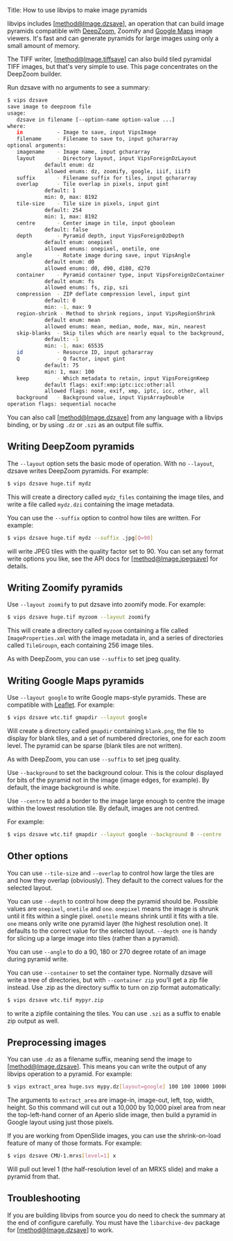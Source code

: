 Title: How to use libvips to make image pyramids

libvips includes [method@Image.dzsave], an operation that can build image
pyramids compatible with [DeepZoom](http://en.wikipedia.org/wiki/Deep_Zoom),
Zoomify and [Google Maps](https://developers.google.com/maps) image viewers.
It's fast and can generate pyramids for large images using only a small amount
of memory.

The TIFF writer, [method@Image.tiffsave] can also build tiled pyramidal TIFF
images, but that's very simple to use. This page concentrates on the DeepZoom
builder.

Run dzsave with no arguments to see a summary:

```bash
$ vips dzsave
save image to deepzoom file
usage:
   dzsave in filename [--option-name option-value ...]
where:
   in           - Image to save, input VipsImage
   filename     - Filename to save to, input gchararray
optional arguments:
   imagename    - Image name, input gchararray
   layout       - Directory layout, input VipsForeignDzLayout
			default enum: dz
			allowed enums: dz, zoomify, google, iiif, iiif3
   suffix       - Filename suffix for tiles, input gchararray
   overlap      - Tile overlap in pixels, input gint
			default: 1
			min: 0, max: 8192
   tile-size    - Tile size in pixels, input gint
			default: 254
			min: 1, max: 8192
   centre       - Center image in tile, input gboolean
			default: false
   depth        - Pyramid depth, input VipsForeignDzDepth
			default enum: onepixel
			allowed enums: onepixel, onetile, one
   angle        - Rotate image during save, input VipsAngle
			default enum: d0
			allowed enums: d0, d90, d180, d270
   container    - Pyramid container type, input VipsForeignDzContainer
			default enum: fs
			allowed enums: fs, zip, szi
   compression  - ZIP deflate compression level, input gint
			default: 0
			min: -1, max: 9
   region-shrink - Method to shrink regions, input VipsRegionShrink
			default enum: mean
			allowed enums: mean, median, mode, max, min, nearest
   skip-blanks  - Skip tiles which are nearly equal to the background, input gint
			default: -1
			min: -1, max: 65535
   id           - Resource ID, input gchararray
   Q            - Q factor, input gint
			default: 75
			min: 1, max: 100
   keep         - Which metadata to retain, input VipsForeignKeep
			default flags: exif:xmp:iptc:icc:other:all
			allowed flags: none, exif, xmp, iptc, icc, other, all
   background   - Background value, input VipsArrayDouble
operation flags: sequential nocache
```

You can also call [method@Image.dzsave] from any language with a libvips
binding, or by using `.dz` or `.szi` as an output file suffix.

## Writing DeepZoom pyramids

The `--layout` option sets the basic mode of operation. With no
`--layout`, dzsave writes DeepZoom pyramids. For example:

```bash
$ vips dzsave huge.tif mydz
```

This will create a directory called `mydz_files` containing the image
tiles, and write a file called `mydz.dzi` containing the image
metadata.

You can use the `--suffix` option to control how tiles are written. For
example:

```bash
$ vips dzsave huge.tif mydz --suffix .jpg[Q=90]
```

will write JPEG tiles with the quality factor set to 90. You can set any
format write options you like, see the API docs for [method@Image.jpegsave]
for details.

## Writing Zoomify pyramids

Use `--layout zoomify` to put dzsave into zoomify mode. For example:

```bash
$ vips dzsave huge.tif myzoom --layout zoomify
```

This will create a directory called `myzoom` containing a file called
`ImageProperties.xml` with the image metadata in, and a series of
directories called `TileGroupn`, each containing 256 image tiles.

As with DeepZoom, you can use `--suffix` to set jpeg quality.

## Writing Google Maps pyramids

Use `--layout google` to write Google maps-style pyramids. These are
compatible with [Leaflet](http://leafletjs.com). For example:

```bash
$ vips dzsave wtc.tif gmapdir --layout google
```

Will create a directory called `gmapdir` containing `blank.png`, the
file to display for blank tiles, and a set of numbered directories, one
for each zoom level. The pyramid can be sparse (blank tiles are not
written).

As with DeepZoom, you can use `--suffix` to set jpeg quality.

Use `--background` to set the background colour. This is the colour
displayed for bits of the pyramid not in the image (image edges, for
example). By default, the image background is white.

Use `--centre` to add a border to the image large enough to centre the
image within the lowest resolution tile. By default, images are not
centred.

For example:

```bash
$ vips dzsave wtc.tif gmapdir --layout google --background 0 --centre
```

## Other options

You can use `--tile-size` and `--overlap` to control how large the tiles
are and how they overlap (obviously). They default to the correct values
for the selected layout.

You can use `--depth` to control how deep the pyramid should be.  Possible
values are `onepixel`, `onetile` and `one`. `onepixel` means the image
is shrunk until it fits within a single pixel. `onetile` means shrink
until it fits with a tile. `one` means only write one pyramid layer (the
highest resolution one). It defaults to the correct value for the selected
layout. `--depth one` is handy for slicing up a large image into tiles
(rather than a pyramid).

You can use `--angle` to do a 90, 180 or 270 degree rotate of an image
during pyramid write.

You can use `--container` to set the container type. Normally dzsave will
write a tree of directories, but with `--container zip` you'll get a zip file
instead. Use .zip as the directory suffix to turn on zip format automatically:

```bash
$ vips dzsave wtc.tif mypyr.zip
```

to write a zipfile containing the tiles. You can use `.szi` as a suffix to
enable zip output as well.

## Preprocessing images

You can use `.dz` as a filename suffix, meaning send the image to
[method@Image.dzsave]. This means you can write the output of any libvips
operation to a pyramid. For example:

```bash
$ vips extract_area huge.svs mypy.dz[layout=google] 100 100 10000 10000
```

The arguments to `extract_area` are image-in, image-out, left, top,
width, height. So this command will cut out a 10,000 by 10,000 pixel
area from near the top-left-hand corner of an Aperio slide image, then
build a pyramid in Google layout using just those pixels.

If you are working from OpenSlide images, you can use the shrink-on-load
feature of many of those formats. For example:

```bash
$ vips dzsave CMU-1.mrxs[level=1] x
```

Will pull out level 1 (the half-resolution level of an MRXS slide) and
make a pyramid from that.

## Troubleshooting

If you are building libvips from source you do need to check the summary at
the end of configure carefully. You must have the `libarchive-dev` package
for [method@Image.dzsave] to work.
